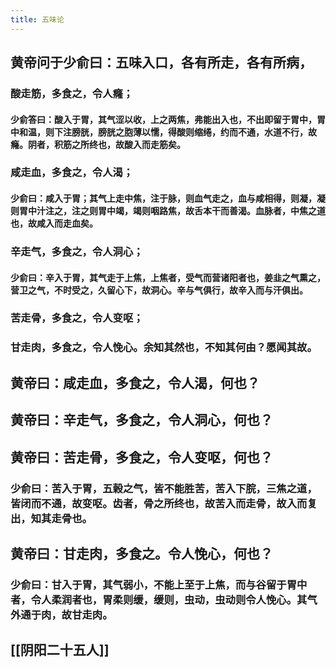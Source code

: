 ```yaml
---
title: 五味论
---
```


## 黄帝问于少俞曰：五味入口，各有所走，各有所病，
### 酸走筋，多食之，令人癃；
#### 少俞答曰：酸入于胃，其气涩以收，上之两焦，弗能出入也，不出即留于胃中，胃中和温，则下注膀胱，膀胱之胞薄以懦，得酸则缩绻，约而不通，水道不行，故癃。阴者，积筋之所终也，故酸入而走筋矣。
### 咸走血，多食之，令人渴；
#### 少俞曰：咸入于胃；其气上走中焦，注于脉，则血气走之，血与咸相得，则凝，凝则胃中汁注之，注之则胃中竭，竭则咽路焦，故舌本干而善渴。血脉者，中焦之道也，故咸入而走血矣。
### 辛走气，多食之，令人洞心；
#### 少俞曰：辛入于胃，其气走于上焦，上焦者，受气而营诸阳者也，姜韭之气熏之，营卫之气，不时受之，久留心下，故洞心。辛与气俱行，故辛入而与汗俱出。
### 苦走骨，多食之，令人变呕；
### 甘走肉，多食之，令人悗心。余知其然也，不知其何由？愿闻其故。
## 黄帝曰：咸走血，多食之，令人渴，何也？
## 黄帝曰：辛走气，多食之，令人洞心，何也？
## 黄帝曰：苦走骨，多食之，令人变呕，何也？
### 少俞曰：苦入于胃，五榖之气，皆不能胜苦，苦入下脘，三焦之道，皆闭而不通，故变呕。齿者，骨之所终也，故苦入而走骨，故入而复出，知其走骨也。
## 黄帝曰：甘走肉，多食之。令人悗心，何也？
### 少俞曰：甘入于胃，其气弱小，不能上至于上焦，而与谷留于胃中者，令人柔润者也，胃柔则缓，缓则，虫动，虫动则令人悗心。其气外通于肉，故甘走肉。
## [[阴阳二十五人]]